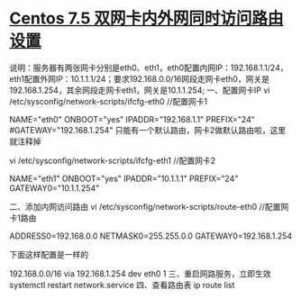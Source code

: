 # [Centos 7.5 双网卡内外网同时访问路由设置](https://www.cnblogs.com/xuefy/p/11344086.html)



说明：服务器有两张网卡分别是eth0、eth1，eth0配置内网IP：192.168.1.1/24，eth1配置外网IP：10.1.1.1/24；要求192.168.0.0/16网段走网卡eth0，网关是192.168.1.254，其余网段走网卡eth1，网关是10.1.1.254;
一、配置网卡IP
vi /etc/sysconfig/network-scripts/ifcfg-eth0 //配置网卡1

NAME="eth0"
ONBOOT="yes"
IPADDR="192.168.1.1"
PREFIX="24"
\#GATEWAY="192.168.1.254" 只能有一个默认路由，网卡2做默认路由啦，这里就注释掉

vi /etc/sysconfig/network-scripts/ifcfg-eth1 //配置网卡2

NAME="eth1"
ONBOOT="yes"
IPADDR="10.1.1.1"
PREFIX="24"
GATEWAY0="10.1.1.254"

二、添加内网访问路由
vi /etc/sysconfig/network-scripts/route-eth0 //配置网卡1路由

ADDRESS0=192.168.0.0
NETMASK0=255.255.0.0
GATEWAY0=192.168.1.254

下面这样配置是一样的

192.168.0.0/16 via 192.168.1.254 dev eth0
1
三、重启网路服务，立即生效
systemctl restart network.service
四、查看路由表
ip route list